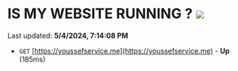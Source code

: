 # IS MY WEBSITE RUNNING ? [![](https://img.shields.io/static/v1?label=Sponsor&message=%E2%9D%A4&logo=GitHub&color=%23fe8e86)](https://github.com/sponsors/<username>)

Last updated: **5/4/2024, 7:14:08 PM**

- `GET` [https://youssefservice.me](https://youssefservice.me) - **Up** (185ms)
